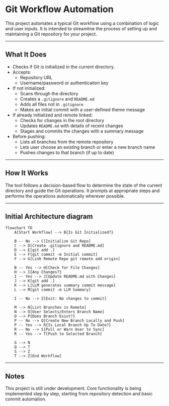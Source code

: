 # Git Workflow Automation

This project automates a typical Git workflow using a combination of logic and user inputs. It is intended to streamline the process of setting up and maintaining a Git repository for your project.

---

## What It Does

- Checks if Git is initialized in the current directory.
- Accepts:
  - Repository URL
  - Username/password or authentication key
- If not initialized:
  - Scans through the directory
  - Creates a `.gitignore` and `README.md`
  - Adds all files not in `.gitignore`
  - Makes an initial commit with a user-defined theme message
- If already initialized and remote linked:
  - Checks for changes in the root directory
  - Updates `README.md` with details of recent changes
  - Stages and commits the changes with a summary message
- Before pushing:
  - Lists all branches from the remote repository
  - Lets user choose an existing branch or enter a new branch name
  - Pushes changes to that branch (if up to date)

---

## How It Works

The tool follows a decision-based flow to determine the state of the current directory and guide the Git operations. It prompts at appropriate steps and performs the operations automatically wherever possible.

---

## Initial Architecture diagram

```mermaid
flowchart TD
    A[Start Workflow] --> B{Is Git Initialized?}
    
    B -- No --> C[Initialize Git Repo]
    C --> D[Create .gitignore and README.md]
    D --> E[git add .]
    E --> F[git commit -m Initial commit]
    F --> G[Link Remote Repo git remote add origin]

    B -- Yes --> H[Check for File Changes]
    H --> I{Any Changes?}
    I -- Yes --> J[Update README.md with Changes]
    J --> K[git add .]
    K --> L[LLM generates summary commit message]
    L --> M[git commit -m LLM Summary]

    I -- No --> Z[Exit: No changes to commit]

    M --> N[List Branches in Remote]
    N --> O[User Selects/Enters Branch Name]
    O --> P{Does Branch Exist?}
    P -- No --> Q[Create New Branch Locally and Push]
    P -- Yes --> R{Is Local Branch Up To Date?}
    R -- No --> S[Pull or Warn User to Sync]
    R -- Yes --> T[Push to Selected Branch]

    G --> N
    Q --> T
    S --> Z
    T --> Z[End Workflow]
```

---

## Notes

This project is still under development. Core functionality is being implemented step by step, starting from repository detection and basic commit automation.

